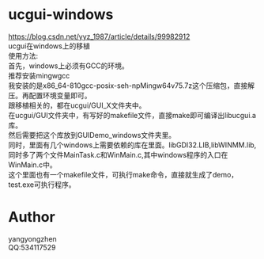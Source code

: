 ucgui-windows
==========
https://blog.csdn.net/yyz_1987/article/details/99982912  
ucgui在windows上的移植  
使用方法:  
首先，windows上必须有GCC的环境。  
推荐安装mingwgcc  
我安装的是x86_64-810gcc-posix-seh-npMingw64v75.7z这个压缩包，直接解压。再配置环境变量即可。  
跟移植相关的，都在ucgui/GUI_X文件夹中。  
在ucgui/GUI文件夹中，有写好的makefile文件，直接make即可编译出libucgui.a库。  
然后需要把这个库放到GUIDemo_windows文件夹里。  
同时，里面有几个windows上需要依赖的库在里面。libGDI32.LIB,libWINMM.lib,   
同时多了两个文件MainTask.c和WinMain.c,其中windows程序的入口在WinMain.c中。  
这个里面也有一个makefile文件，可执行make命令，直接就生成了demo，test.exe可执行程序。   
# Author
yangyongzhen   
QQ:534117529  


